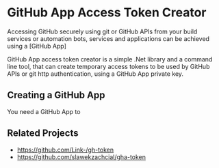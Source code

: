 # GitHub App Access Token Creator

Accessing GitHub securely using git or GitHub APIs from your build services or
automation bots, services and applications can be achieved using a [GitHub App]

GitHub App access token creator is a simple .Net library and a command line tool,
that can create temporary access tokens to be used by GitHub APIs or git http
authentication, using a GitHub App private key.

## Creating a GitHub App

You need a GitHub App to

## Related Projects
* https://github.com/Link-/gh-token
* https://github.com/slawekzachcial/gha-token

[GitHubApp]: https://docs.github.com/en/developers/apps/getting-started-with-apps/about-apps
